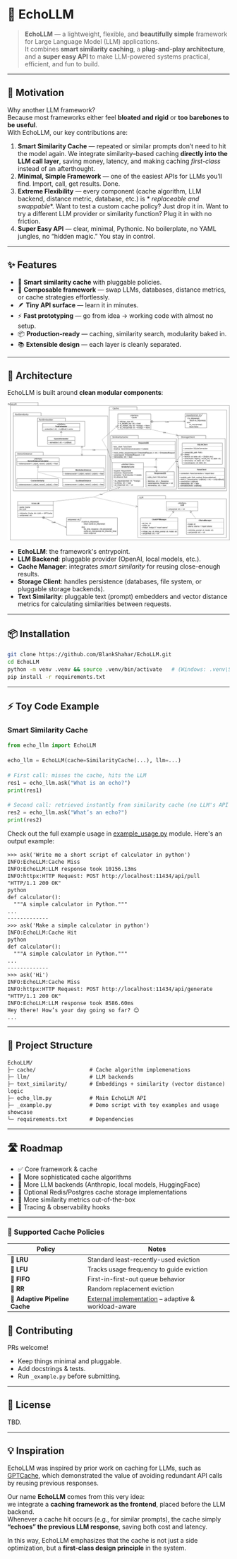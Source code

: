 # 🌌 EchoLLM

> **EchoLLM** — a lightweight, flexible, and **beautifully simple** framework for Large Language Model (LLM)
> applications.  
> It combines **smart similarity caching**, a **plug-and-play architecture**, and a **super easy API** to make
> LLM-powered systems practical, efficient, and fun to build.

---

## 🚀 Motivation

Why another LLM framework?  
Because most frameworks either feel **bloated and rigid** or **too barebones to be useful**.  
With EchoLLM, our key contributions are:

1. **Smart Similarity Cache** — repeated or similar prompts don’t need to hit the model again. We integrate
   similarity–based caching **directly into the LLM call layer**, saving money, latency, and making caching
   *first-class* instead of an afterthought.
2. **Minimal, Simple Framework** — one of the easiest APIs for LLMs you’ll find. Import, call, get results. Done.
3. **Extreme Flexibility** — every component (cache algorithm, LLM backend, distance metric, database, etc.) is *
   *replaceable and swappable**. Want to test a custom cache policy? Just drop it in. Want to try a different LLM
   provider or similarity function? Plug it in with no friction.
4. **Super Easy API** — clear, minimal, Pythonic. No boilerplate, no YAML jungles, no “hidden magic.” You stay in
   control.

---

## ✨ Features

- 🔄 **Smart similarity cache** with pluggable policies.
- 🧩 **Composable framework** — swap LLMs, databases, distance metrics, or cache strategies effortlessly.
- 🪶 **Tiny API surface** — learn it in minutes.
- ⚡ **Fast prototyping** — go from idea → working code with almost no setup.
- 📦 **Production-ready** — caching, similarity search, modularity baked in.
- 📚 **Extensible design** — each layer is cleanly separated.

---

## 📐 Architecture

EchoLLM is built around **clean modular components**:

![System UML Diagram](EchoLLM-Design.png)

- **EchoLLM**: the framework's entrypoint.
- **LLM Backend**: pluggable provider (OpenAI, local models, etc.).
- **Cache Manager**: integrates *smart similarity* for reusing close-enough results.
- **Storage Client**: handles persistence (databases, file system, or pluggable storage backends).
- **Text Similarity**: pluggable text (prompt) embedders and vector distance metrics for calculating similarities
  between requests.

---

## 📦 Installation

```bash
git clone https://github.com/BlankShahar/EchoLLM.git
cd EchoLLM
python -m venv .venv && source .venv/bin/activate   # (Windows: .venv\Scripts\activate)
pip install -r requirements.txt
```

---

## ⚡ Toy Code Example


### Smart Similarity Cache

```python
from echo_llm import EchoLLM

echo_llm = EchoLLM(cache=SimilarityCache(...), llm=...)

# First call: misses the cache, hits the LLM
res1 = echo_llm.ask("What is an echo?")
print(res1)

# Second call: retrieved instantly from similarity cache (no LLM's API cost)
res2 = echo_llm.ask("What’s an echo?")
print(res2)
```
Check out the full example usage in [example_usage.py](./_example.py) module.
Here's an output example:
```shell
>>> ask('Write me a short script of calculator in python')
INFO:EchoLLM:Cache Miss
INFO:EchoLLM:LLM response took 10156.13ms
INFO:httpx:HTTP Request: POST http://localhost:11434/api/pull "HTTP/1.1 200 OK"
python
def calculator():
  """A simple calculator in Python."""
...
-------------
>>> ask('Make a simple calculator in python')
INFO:EchoLLM:Cache Hit
python
def calculator():
  """A simple calculator in Python."""
...
-------------
>>> ask('Hi')
INFO:EchoLLM:Cache Miss
INFO:httpx:HTTP Request: POST http://localhost:11434/api/generate "HTTP/1.1 200 OK"
INFO:EchoLLM:LLM response took 8586.60ms
Hey there! How’s your day going so far? 😊 
...
```
---

## 📂 Project Structure

```
EchoLLM/
├─ cache/                 # Cache algorithm implemenations
├─ llm/                   # LLM backends
├─ text_similarity/       # Embeddings + similarity (vector distance) logic
├─ echo_llm.py            # Main EchoLLM API
├─ _example.py            # Demo script with toy examples and usage showcase
└─ requirements.txt       # Dependencies
```

---


## 🛣️ Roadmap

- ✅ Core framework & cache
- 🚧 More sophisticated cache algorithms
- 🚧 More LLM backends (Anthropic, local models, HuggingFace)
- 🚧 Optional Redis/Postgres cache storage implementations
- 🚧 More similarity metrics out-of-the-box
- 🚧 Tracing & observability hooks

---

### 🧠 Supported Cache Policies

| Policy | Notes |
|-------|-------|
| 🔹 **LRU** | Standard least-recently-used eviction |
| 🔸 **LFU** | Tracks usage frequency to guide eviction |
| 🔹 **FIFO** | First-in-first-out queue behavior |
| 🔸 **RR** | Random replacement eviction |
| 🚀 **Adaptive Pipeline Cache** | [External implementation](https://github.com/NadavKeren/python-adaptive-pipeline-cache) – adaptive & workload-aware |

## 🤝 Contributing

PRs welcome!

- Keep things minimal and pluggable.
- Add docstrings & tests.
- Run `_example.py` before submitting.

---

## 📜 License

TBD.

---

## 💡 Inspiration

EchoLLM was inspired by prior work on caching for LLMs, such as [GPTCache](https://github.com/zilliztech/GPTCache), which demonstrated the value of avoiding redundant API calls by reusing previous responses.  

Our name **EchoLLM** comes from this very idea:  
we integrate a **caching framework as the frontend**, placed before the LLM backend.  
Whenever a cache hit occurs (e.g., for similar prompts), the cache simply **“echoes” the previous LLM response**, saving both cost and latency.  

In this way, EchoLLM emphasizes that the cache is not just a side optimization, but a **first-class design principle** in the system.
